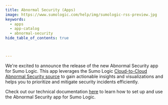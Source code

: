 ```yaml
---
title: Abnormal Security (Apps)
image: https://www.sumologic.com/help/img/sumologic-rss-preview.jpg
keywords:
  - apps
  - app-catalog
  - abnormal-security
hide_table_of_contents: true



---
```


We're excited to announce the release of the new Abnormal Security app for Sumo Logic. This app leverages the Sumo Logic [Cloud-to-Cloud Abnormal Security source](/docs/send-data/hosted-collectors/cloud-to-cloud-integration-framework/abnormal-security-source/) to gain actionable insights and visualizations and helps you to prioritize and mitigate security incidents efficiently.

Check out our technical documentation [here](/docs/integrations/saas-cloud/abnormal-security/) to learn how to set up and use the Abnormal Security app for Sumo Logic.
